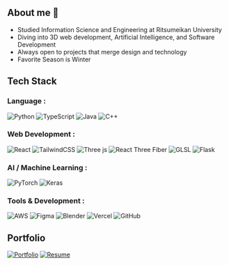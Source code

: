 ## About me 👋
- Studied Information Science and Engineering at Ritsumeikan University
- Diving into 3D web development, Artificial Intelligence, and Software Development
- Always open to projects that merge design and technology
- Favorite Season is Winter

## Tech Stack
### Language : 
![Python](https://img.shields.io/badge/python-3670A0?style=for-the-badge&logo=python&logoColor=ffdd54) ![TypeScript](https://img.shields.io/badge/typescript-%23007ACC.svg?style=for-the-badge&logo=typescript&logoColor=white)
 ![Java](https://img.shields.io/badge/java-%23ED8B00.svg?style=for-the-badge&logo=openjdk&logoColor=white) ![C++](https://img.shields.io/badge/c++-%2300599C.svg?style=for-the-badge&logo=c%2B%2B&logoColor=white)
### Web Development : 
![React](https://img.shields.io/badge/react-%2320232a.svg?style=for-the-badge&logo=react&logoColor=%2361DAFB) ![TailwindCSS](https://img.shields.io/badge/tailwindcss-%2338B2AC.svg?style=for-the-badge&logo=tailwind-css&logoColor=white) ![Three js](https://img.shields.io/badge/threejs-black?style=for-the-badge&logo=three.js&logoColor=white) ![React Three Fiber](https://img.shields.io/badge/R3F-%231d1d1d?style=for-the-badge&logo=react&logoColor=61DAFB) ![GLSL](https://img.shields.io/badge/GLSL-%23ff6600?style=for-the-badge&logo=shaderlab&logoColor=white) ![Flask](https://img.shields.io/badge/flask-%23000.svg?style=for-the-badge&logo=flask&logoColor=white)

### AI / Machine Learning :
![PyTorch](https://img.shields.io/badge/PyTorch-%23EE4C2C.svg?style=for-the-badge&logo=PyTorch&logoColor=white) ![Keras](https://img.shields.io/badge/Keras-%23D00000.svg?style=for-the-badge&logo=Keras&logoColor=white)

### Tools & Development :
![AWS](https://img.shields.io/badge/AWS-%23FF9900.svg?style=for-the-badge&logo=amazon-aws&logoColor=white) ![Figma](https://img.shields.io/badge/figma-%23F24E1E.svg?style=for-the-badge&logo=figma&logoColor=white) ![Blender](https://img.shields.io/badge/blender-%23F5792A.svg?style=for-the-badge&logo=blender&logoColor=white) ![Vercel](https://img.shields.io/badge/vercel-%23000000.svg?style=for-the-badge&logo=vercel&logoColor=white) ![GitHub](https://img.shields.io/badge/github-%23121011.svg?style=for-the-badge&logo=github&logoColor=white)

## Portfolio
[![Portfolio](https://img.shields.io/badge/Portfolio-%23FF69B4?style=for-the-badge&logo=vercel&logoColor=white)](https://brandonpratama.com) [![Resume](https://img.shields.io/badge/Resume-%2300BFA5?style=for-the-badge&logo=adobeacrobatreader&logoColor=white)](https://github.com/Unnamedhat88/Portfolio_3D/blob/main/public/Brandon_Kwee_Resume.pdf)






<!--
## Projects

## Exploring Now

## Socials
**Unnamedhat88/Unnamedhat88** is a ✨ _special_ ✨ repository because its `README.md` (this file) appears on your GitHub profile.

Here are some ideas to get you started:

- 🔭 I’m currently working on ...
- 🌱 I’m currently learning ...
- 👯 I’m looking to collaborate on ...
- 🤔 I’m looking for help with ...
- 💬 Ask me about ...
- 📫 How to reach me: ...
- 😄 Pronouns: ...
- ⚡ Fun fact: ...
-->
